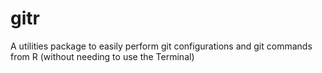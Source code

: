 # gitr
A utilities package to easily perform git configurations and git commands from R (without needing to use the Terminal)
